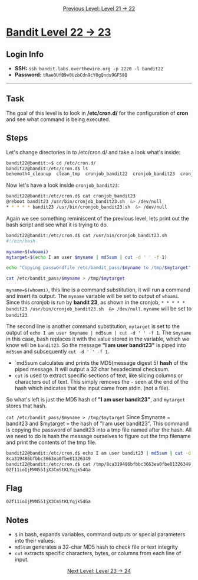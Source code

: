 <p align="center">
<a href="level-21→22.md">Previous Level: Level 21 → 22</a>
</p>

# [Bandit Level 22 → 23](https://overthewire.org/wargames/bandit/bandit23.html)

## Login Info
- **SSH:** `ssh bandit.labs.overthewire.org -p 2220 -l bandit22`
- **Password:** `tRae0UfB9v0UzbCdn9cY0gQnds9GF58Q`

---

## Task 
The goal of this level is to look in **/etc/cron.d/** for the configuration of **cron** and see what command is being executed.


## Steps
Let's change directories in to /etc/cron.d/ and take a look what's inside:
```bash
bandit22@bandit:~$ cd /etc/cron.d/
bandit22@bandit:/etc/cron.d$ ls
behemoth4_cleanup  clean_tmp  cronjob_bandit22  cronjob_bandit23  cronjob_bandit24  e2scrub_all  leviathan5_cleanup  manpage3_resetpw_job  otw-tmp-dir  sysstat
```
Now let's have a look inside `cronjob_bandit23`:
```bash
bandit22@bandit:/etc/cron.d$ cat cronjob_bandit23
@reboot bandit23 /usr/bin/cronjob_bandit23.sh  &> /dev/null
* * * * * bandit23 /usr/bin/cronjob_bandit23.sh  &> /dev/null
```
Again we see something reminiscent of the previous level, lets print out the bash script and see what it is trying to do.
```bash
bandit22@bandit:/etc/cron.d$ cat /usr/bin/cronjob_bandit23.sh
#!/bin/bash

myname=$(whoami)
mytarget=$(echo I am user $myname | md5sum | cut -d ' ' -f 1)

echo "Copying passwordfile /etc/bandit_pass/$myname to /tmp/$mytarget"

cat /etc/bandit_pass/$myname > /tmp/$mytarget
```
`myname=$(whoami)`, this line is a command substitution, it will run a command and insert its output. The `myname` variable will be set to output of `whoami`. Since this cronjob is run by **bandit 23**, as shown in the cronjob, `* * * * * bandit23 /usr/bin/cronjob_bandit23.sh  &> /dev/null`. `myname` will be set to `bandit23`.

The second line is another command substitution, `mytarget` is set to the output of `echo I am user $myname | md5sum | cut -d ' ' -f 1`.
The `$myname` in this case, bash replaces it with the value stored in the variable, which we know will be `bandit23`.
So the message **"I am user bandit23"** is piped into `md5sum` and subsequently `cut -d ' ' -f 1`.
- `md5sum calculates and prints the MD5(message digest 5) **hash** of the piped message. It will output a 32 char hexadecimal checksum.
- `cut` is used to extract specific sections of text, like slicing columns or characters out of text. This simply removes the `-` seen at the end of the hash which indicates that the input came from stdin. (not a file).

So what's left is just the MD5 hash of **"I am user bandit23"**, and `mytarget` stores that hash.  

`cat /etc/bandit_pass/$myname > /tmp/$mytarget`
Since $myname = bandit23 and $mytarget = the hash of "I am user bandit23".
This command is copying the password of bandit23 into a tmp file named after the hash.
All we need to do is hash the message ourselves to figure out the tmp filename and print the contents of the tmp file.
```bash
bandit22@bandit:/etc/cron.d$ echo I am user bandit23 | md5sum | cut -d ' ' -f 1
8ca319486bfbbc3663ea0fbe81326349
bandit22@bandit:/etc/cron.d$ cat /tmp/8ca319486bfbbc3663ea0fbe81326349         
0Zf11ioIjMVN551jX3CmStKLYqjk54Ga
```
## Flag
```bash
0Zf11ioIjMVN551jX3CmStKLYqjk54Ga
```

## Notes
- `$` in bash, expands variables, command outputs or special parameters into their values.
- `md5sum` generates a 32-char MD5 hash to check file or text integrity
- `cut` extracts specific characters, bytes, or columns from each line of input.



<p align="center">
<a href="level-23→24.md">Next Level: Level 23 → 24</a>
</p>


